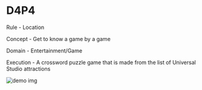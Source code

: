# D4P4
Rule - Location

Concept - Get to know a game by a game

Domain - Entertainment/Game

Execution - A crossword puzzle game that is made from the list of Universal Studio attractions

![demo img](https://github.com/youozhan/mfadt-majorstudio-1/raw/master/Assignments/D4P4/Screenshot%202017-09-04%2015.57.57.png "Img demo-ing the game")